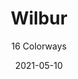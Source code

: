 ---
image_primary: "img/product_main_135_wilbur-main1.jpg"
image_secondary: "img/colorway_135_fresh.jpg"
description: "A%20reptile%20pattern%2C%20to%20scale.%A0%20As%20if%20true.%A0%20Honest%20interpretation.%A0%20Perfectly%20balanced%2C%20responsibly%20manufactured%2C%20all%20supported%20by%20a%20hue%20of%20impeccable%20yet%20highly%20useable%20colors.%A0WILBUR%20is%20non-animal%2C%20which%20means%20it%20is%20neither%20banned%20nor%20outlawed%20anywhere%20in%20the%20world."
tags: 
  - "Textiles"
designer: "Joseph Noble"
href: "https://www.josephnoble.com/collections/wilbur/"
title: "Wilbur"
subtitle: "16 Colorways"
category: "Textiles"
manufacturer: "Joseph Noble"
slug: "/manufacturers/joseph-noble/textiles/joseph-noble-wilbur"
date: "2021-05-10"
---